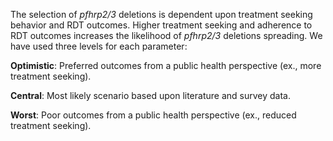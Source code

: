The selection of *pfhrp2\/3* deletions is dependent upon treatment seeking behavior and RDT outcomes. Higher treatment seeking and adherence to RDT outcomes increases the likelihood of *pfhrp2\/3* deletions spreading. We have used three levels for each parameter:

**Optimistic**: Preferred outcomes from a public health perspective (ex., more treatment seeking).

**Central**: Most likely scenario based upon literature and survey data.

**Worst**: Poor outcomes from a public health perspective (ex., reduced treatment seeking).